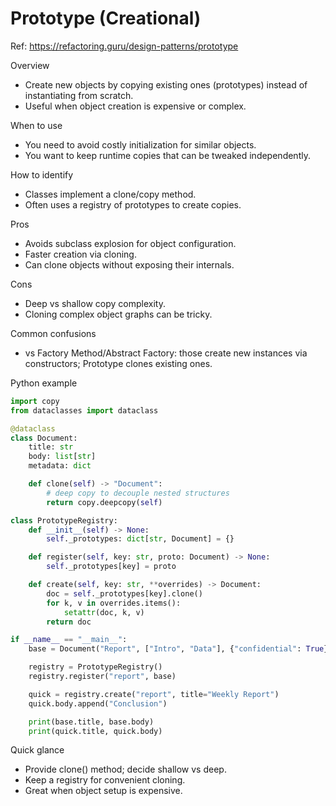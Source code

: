 # Prototype (Creational)

Ref: https://refactoring.guru/design-patterns/prototype

Overview
- Create new objects by copying existing ones (prototypes) instead of instantiating from scratch.
- Useful when object creation is expensive or complex.

When to use
- You need to avoid costly initialization for similar objects.
- You want to keep runtime copies that can be tweaked independently.

How to identify
- Classes implement a clone/copy method.
- Often uses a registry of prototypes to create copies.

Pros
- Avoids subclass explosion for object configuration.
- Faster creation via cloning.
- Can clone objects without exposing their internals.

Cons
- Deep vs shallow copy complexity.
- Cloning complex object graphs can be tricky.

Common confusions
- vs Factory Method/Abstract Factory: those create new instances via constructors; Prototype clones existing ones.

Python example
```python
import copy
from dataclasses import dataclass

@dataclass
class Document:
    title: str
    body: list[str]
    metadata: dict

    def clone(self) -> "Document":
        # deep copy to decouple nested structures
        return copy.deepcopy(self)

class PrototypeRegistry:
    def __init__(self) -> None:
        self._prototypes: dict[str, Document] = {}

    def register(self, key: str, proto: Document) -> None:
        self._prototypes[key] = proto

    def create(self, key: str, **overrides) -> Document:
        doc = self._prototypes[key].clone()
        for k, v in overrides.items():
            setattr(doc, k, v)
        return doc

if __name__ == "__main__":
    base = Document("Report", ["Intro", "Data"], {"confidential": True})

    registry = PrototypeRegistry()
    registry.register("report", base)

    quick = registry.create("report", title="Weekly Report")
    quick.body.append("Conclusion")

    print(base.title, base.body)
    print(quick.title, quick.body)
```

Quick glance
- Provide clone() method; decide shallow vs deep.
- Keep a registry for convenient cloning.
- Great when object setup is expensive.
